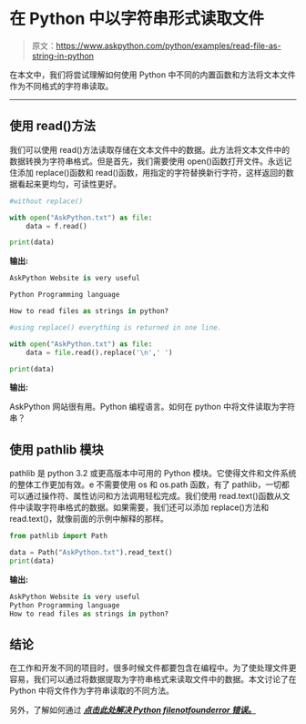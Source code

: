 # 在 Python 中以字符串形式读取文件

> 原文：<https://www.askpython.com/python/examples/read-file-as-string-in-python>

在本文中，我们将尝试理解如何使用 Python 中不同的内置函数和方法将文本文件作为不同格式的字符串读取。

* * *

## 使用 read()方法

我们可以使用 read()方法读取存储在文本文件中的数据。此方法将文本文件中的数据转换为字符串格式。但是首先，我们需要使用 open()函数打开文件。永远记住添加 replace()函数和 read()函数，用指定的字符替换新行字符，这样返回的数据看起来更均匀，可读性更好。

```py
#without replace()

with open("AskPython.txt") as file:
    data = f.read()

print(data)

```

**输出:**

```py
AskPython Website is very useful

Python Programming language

How to read files as strings in python?
```

```py
#using replace() everything is returned in one line.

with open("AskPython.txt") as file:
    data = file.read().replace('\n',' ')

print(data)

```

**输出:**

AskPython 网站很有用。Python 编程语言。如何在 python 中将文件读取为字符串？

## 使用 pathlib 模块

pathlib 是 python 3.2 或更高版本中可用的 Python 模块。它使得文件和文件系统的整体工作更加有效。e 不需要使用 os 和 os.path 函数，有了 pathlib，一切都可以通过操作符、属性访问和方法调用轻松完成。我们使用 read.text()函数从文件中读取字符串格式的数据。如果需要，我们还可以添加 replace()方法和 read.text()，就像前面的示例中解释的那样。

```py
from pathlib import Path

data = Path("AskPython.txt").read_text()
print(data)

```

**输出:**

```py
AskPython Website is very useful
Python Programming language
How to read files as strings in python?
```

## 结论

在工作和开发不同的项目时，很多时候文件都要包含在编程中。为了使处理文件更容易，我们可以通过将数据提取为字符串格式来读取文件中的数据。本文讨论了在 Python 中将文件作为字符串读取的不同方法。

另外，了解如何通过 ***[点击此处解决 Python filenotfounderror 错误。](https://www.askpython.com/python/examples/python-filenotfounderror)***